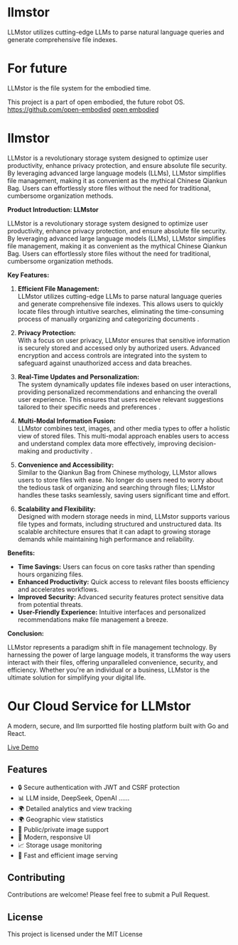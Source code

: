 # llmstor 

 LLMstor utilizes cutting-edge LLMs to parse natural language queries and generate comprehensive file indexes. 

# For future

 LLMstor is the file system for the embodied time.

 This project is a part of open embodied, the future robot OS.  https://github.com/open-embodied
[open embodied](https://github.com/open-embodied)

# llmstor

 LLMstor is a revolutionary storage system designed to optimize user productivity, enhance privacy protection, and ensure absolute file security. By leveraging advanced large language models (LLMs), LLMstor simplifies file management, making it as convenient as the mythical Chinese Qiankun Bag. Users can effortlessly store files without the need for traditional, cumbersome organization methods.

**Product Introduction: LLMstor**

LLMstor is a revolutionary storage system designed to optimize user productivity, enhance privacy protection, and ensure absolute file security. By leveraging advanced large language models (LLMs), LLMstor simplifies file management, making it as convenient as the mythical Chinese Qiankun Bag. Users can effortlessly store files without the need for traditional, cumbersome organization methods.

**Key Features:**

1. **Efficient File Management:**  
   LLMstor utilizes cutting-edge LLMs to parse natural language queries and generate comprehensive file indexes. This allows users to quickly locate files through intuitive searches, eliminating the time-consuming process of manually organizing and categorizing documents .

2. **Privacy Protection:**  
   With a focus on user privacy, LLMstor ensures that sensitive information is securely stored and accessed only by authorized users. Advanced encryption and access controls are integrated into the system to safeguard against unauthorized access and data breaches.

3. **Real-Time Updates and Personalization:**  
   The system dynamically updates file indexes based on user interactions, providing personalized recommendations and enhancing the overall user experience. This ensures that users receive relevant suggestions tailored to their specific needs and preferences .

4. **Multi-Modal Information Fusion:**  
   LLMstor combines text, images, and other media types to offer a holistic view of stored files. This multi-modal approach enables users to access and understand complex data more effectively, improving decision-making and productivity .

5. **Convenience and Accessibility:**  
   Similar to the Qiankun Bag from Chinese mythology, LLMstor allows users to store files with ease. No longer do users need to worry about the tedious task of organizing and searching through files; LLMstor handles these tasks seamlessly, saving users significant time and effort.

6. **Scalability and Flexibility:**  
   Designed with modern storage needs in mind, LLMstor supports various file types and formats, including structured and unstructured data. Its scalable architecture ensures that it can adapt to growing storage demands while maintaining high performance and reliability.

**Benefits:**

- **Time Savings:** Users can focus on core tasks rather than spending hours organizing files.
- **Enhanced Productivity:** Quick access to relevant files boosts efficiency and accelerates workflows.
- **Improved Security:** Advanced security features protect sensitive data from potential threats.
- **User-Friendly Experience:** Intuitive interfaces and personalized recommendations make file management a breeze.

**Conclusion:**

LLMstor represents a paradigm shift in file management technology. By harnessing the power of large language models, it transforms the way users interact with their files, offering unparalleled convenience, security, and efficiency. Whether you're an individual or a business, LLMstor is the ultimate solution for simplifying your digital life.

# Our Cloud Service for LLMstor

A modern, secure, and llm surportted file hosting platform built with Go and React.

[Live Demo](https://www.llmstor.com)

## Features

- 🔒 Secure authentication with JWT and CSRF protection
- 📊 LLM inside, DeepSeek, OpenAI ……
- 🌍  Detailed analytics and view tracking
- 🌍 Geographic view statistics
- 🔐 Public/private image support
- 📱 Modern, responsive UI
- 📈 Storage usage monitoring
- 🚀 Fast and efficient image serving

## Contributing

Contributions are welcome! Please feel free to submit a Pull Request.

## License

This project is licensed under the MIT License  
